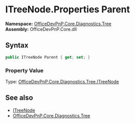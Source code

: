# ITreeNode.Properties Parent
  

**Namespace:** [OfficeDevPnP.Core.Diagnostics.Tree](OfficeDevPnP.Core.Diagnostics.Tree.md)  
**Assembly:** OfficeDevPnP.Core.dll  
## Syntax
```C#
public ITreeNode Parent { get; set; }
```

### Property Value
Type: [OfficeDevPnP.Core.Diagnostics.Tree.ITreeNode](OfficeDevPnP.Core.Diagnostics.Tree.ITreeNode.md)  

## See also
- [ITreeNode](OfficeDevPnP.Core.Diagnostics.Tree.ITreeNode.md) 
- [OfficeDevPnP.Core.Diagnostics.Tree](OfficeDevPnP.Core.Diagnostics.Tree.md) 
